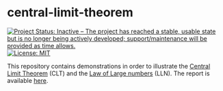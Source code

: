 # central-limit-theorem

<!-- badges: start -->
[![Project Status: Inactive – The project has reached a stable, usable state but is no longer being actively developed; support/maintenance will be provided as time allows.](https://www.repostatus.org/badges/latest/inactive.svg)](https://www.repostatus.org/#inactive)
[![License: MIT](https://img.shields.io/badge/license-MIT-green)](https://choosealicense.com/licenses/mit/)
<!-- badges: end -->

This repository contains demonstrations in order to illustrate the [Central Limit Theorem](https://en.wikipedia.org/wiki/Central_limit_theorem) (CLT) and the [Law of Large numbers](https://en.wikipedia.org/wiki/Law_of_large_numbers) (LLN). The report is available [here](https://danielvartan.github.io/central-limit-theorem/).
